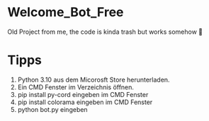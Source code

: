 # Welcome_Bot_Free
Old Project from me, the code is kinda trash but works somehow 🤣

# Tipps
1. Python 3.10 aus dem Micorosft Store herunterladen.
2. Ein CMD Fenster im Verzeichnis öffnen.
3. pip install py-cord eingeben im CMD Fenster
4. pip install colorama eingeben im CMD Fenster
5. python bot.py eingeben
